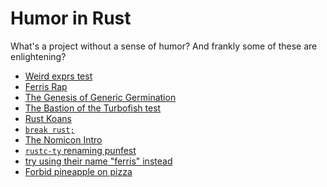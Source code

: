 # Humor in Rust

What's a project without a sense of humor? And frankly some of these are
enlightening?

- [Weird exprs test](https://github.com/rust-lang/rust/blob/master/tests/ui/weird-exprs.rs)
- [Ferris Rap](http://fitzgeraldnick.com/2018/12/13/rust-raps.html)
- [The Genesis of Generic Germination](https://github.com/rust-lang/rust/pull/53645#issue-210543221)
- [The Bastion of the Turbofish test](https://github.com/rust-lang/rust/blob/79d8a0fcefa5134db2a94739b1d18daa01fc6e9f/src/test/ui/bastion-of-the-turbofish.rs)
- [Rust Koans](https://users.rust-lang.org/t/rust-koans/2408)
- [`break rust;`](https://play.rust-lang.org/?version=stable&mode=debug&edition=2018&gist=0ab2bd6a9d722e0f05a95e2a5dcf89cc)
- [The Nomicon Intro](https://doc.rust-lang.org/stable/nomicon/)
- [`rustc-ty` renaming punfest](https://rust-lang.zulipchat.com/#narrow/stream/131828-t-compiler/topic/rustc-ty.20naming.20bikeshed.20.2F.20punfest.20%28was.3A.20design.20meeting.202.2E.2E.2E/near/189906455)
- [try using their name "ferris" instead](https://github.com/rust-lang/rust/pull/91476)
- [Forbid pineapple on pizza](https://github.com/rust-lang/rust/pull/70645)

